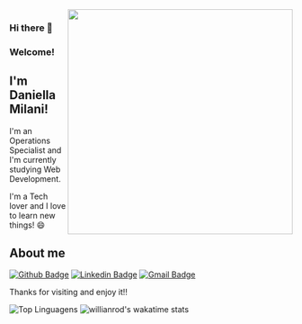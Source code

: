 <img align="right" width="400" height="400" src="https://images.unsplash.com/photo-1493921994703-161e04155447?ixlib=rb-1.2.1&ixid=eyJhcHBfaWQiOjEyMDd9&auto=format&fit=crop&w=498&q=80">

### Hi there 👋  
### Welcome!
 
## I'm Daniella Milani!
 
I'm an Operations Specialist and I'm currently studying Web Development.

I'm a Tech lover and I love to learn new things! 😄 
 
## About me 
[![Github Badge](https://img.shields.io/badge/-Github-000?style=flat-square&logo=Github&logoColor=white&link=https://github.com/danimilani)](https://github.com/danimilani)
[![Linkedin Badge](https://img.shields.io/badge/-LinkedIn-blue?style=flat-square&logo=Linkedin&logoColor=white&link=https://www.linkedin.com/in/daniella-milani/)](https://www.linkedin.com/in/daniella-milani/)
[![Gmail Badge](https://img.shields.io/badge/-Gmail-c14438?style=flat-square&logo=Gmail&logoColor=white&link=mailto:mp.danii@gmail.com)](mailto:mp.danii@gmail.com)
 
Thanks for visiting and enjoy it!! 


![Top Linguagens](https://github-readme-stats.vercel.app/api/top-langs/?username=danimilani&layout=compact)
![willianrod's wakatime stats](https://github-readme-stats.vercel.app/api/wakatime?username=danimilani)

